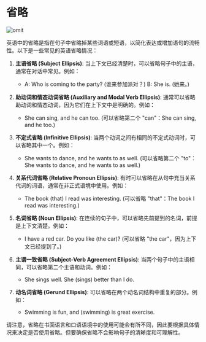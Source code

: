 # 省略

![omit](./img/omit/omit.png)

英语中的省略是指在句子中省略掉某些词语或短语，以简化表达或增加语句的流畅性。以下是一些常见的英语省略情况：

1. **主语省略 (Subject Ellipsis)**:
   当上下文已经清楚时，可以省略句子中的主语，通常在对话中常见。例如：
   - A: Who is coming to the party? (谁来参加派对？)
     B: She is. (她来。)
   
2. **助动词和情态动词省略 (Auxiliary and Modal Verb Ellipsis)**:
   通常可以省略助动词和情态动词，因为它们在上下文中是明确的。例如：
   - She can sing, and he can too. (可以省略第二个 "can"：She can sing, and he too.)

3. **不定式省略 (Infinitive Ellipsis)**:
   当两个动词之间有相同的不定式动词时，可以省略其中一个。例如：
   - She wants to dance, and he wants to as well. (可以省略第二个 "to"：She wants to dance, and he wants to as well.)

4. **关系代词省略 (Relative Pronoun Ellipsis)**:
   有时可以省略在从句中充当关系代词的词语，通常在非正式语境中使用。例如：
   - The book (that) I read was interesting. (可以省略 "that"：The book I read was interesting.)

5. **名词省略 (Noun Ellipsis)**:
   在连续的句子中，可以省略先前提到的名词，前提是上下文清楚。例如：
   - I have a red car. Do you like (the car)? (可以省略 "the car"，因为上下文已经提到了。)

6. **主谓一致省略 (Subject-Verb Agreement Ellipsis)**:
   当两个句子中的主语相同，可以省略第二个主语和动词。例如：
   - She sings well. She (sings) better than I do.

7. **动名词省略 (Gerund Ellipsis)**:
   可以省略在两个动名词结构中重复的部分。例如：
   - Swimming is fun, and (swimming) is great exercise.

请注意，省略在书面语言和口语语境中的使用可能会有所不同，因此要根据具体情况来决定是否使用省略。但要确保省略不会影响句子的清晰度和可理解性。